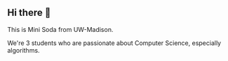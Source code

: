 ## Hi there 👋

This is Mini Soda from UW-Madison.

We're 3 students who are passionate about Computer Science, especially algorithms.
